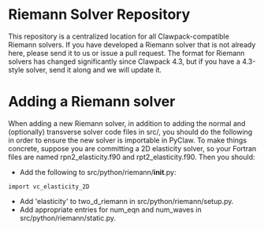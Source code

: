 # Riemann Solver Repository

This repository is a centralized location for all Clawpack-compatible Riemann
solvers.  If you have developed a Riemann solver that is not already here,
please send it to us or issue a pull request.  The format for Riemann solvers
has changed significantly since Clawpack 4.3, but if you have a 4.3-style solver,
send it along and we will update it.

# Adding a Riemann solver

When adding a new Riemann solver, in addition to adding the normal and
(optionally) transverse solver code files in src/, you should do the following
in order to ensure the new solver is importable in PyClaw.  To make things
concrete, suppose you are committing a 2D elasticity solver, so your Fortran 
files are named rpn2_elasticity.f90 and rpt2_elasticity.f90.  Then you should:

- Add the following to src/python/riemann/__init__.py:
```
import vc_elasticity_2D
```
- Add 'elasticity' to two_d_riemann in src/python/riemann/setup.py.
- Add appropriate entries for num_eqn and num_waves in src/python/riemann/static.py.
